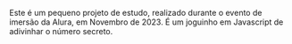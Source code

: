 Este é um pequeno projeto de estudo, realizado durante o evento de imersão da Alura, em Novembro de 2023.
É um joguinho em Javascript de adivinhar o número secreto.